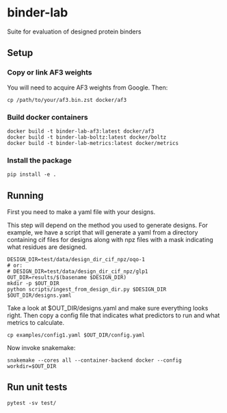 # binder-lab
Suite for evaluation of designed protein binders

## Setup

### Copy or link AF3 weights
You will need to acquire AF3 weights from Google. Then:
```
cp /path/to/your/af3.bin.zst docker/af3
```

### Build docker containers
```
docker build -t binder-lab-af3:latest docker/af3
docker build -t binder-lab-boltz:latest docker/boltz
docker build -t binder-lab-metrics:latest docker/metrics
```

### Install the package
```
pip install -e .
```

## Running
First you need to make a yaml file with your designs.

This step will depend on the method you used to generate designs. For example, we have a
script that will generate a yaml from a directory containing cif files for designs along
with npz files with a mask indicating what residues are designed.

```
DESIGN_DIR=test/data/design_dir_cif_npz/oqo-1
# or:
# DESIGN_DIR=test/data/design_dir_cif_npz/glp1
OUT_DIR=results/$(basename $DESIGN_DIR)
mkdir -p $OUT_DIR
python scripts/ingest_from_design_dir.py $DESIGN_DIR $OUT_DIR/designs.yaml
```

Take a look at $OUT_DIR/designs.yaml and make sure everything looks right. Then copy a config
file that indicates what predictors to run and what metrics to calculate.

```
cp examples/config1.yaml $OUT_DIR/config.yaml
```

Now invoke snakemake:
```
snakemake --cores all --container-backend docker --config workdir=$OUT_DIR
```

## Run unit tests
```
pytest -sv test/
```